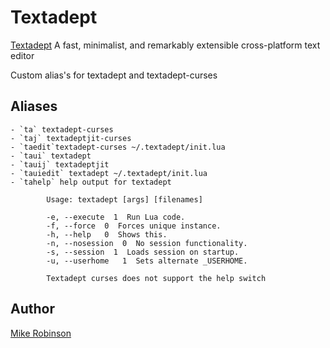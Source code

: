 Textadept
=========
[Textadept](http://foicica.com/textadept/) A fast, minimalist, and remarkably extensible cross-platform text editor

Custom alias's for textadept and textadept-curses   



Aliases
-------
    - `ta` textadept-curses
    - `taj` textadeptjit-curses
    - `taedit`textadept-curses ~/.textadept/init.lua
    - `taui` textadept
    - `tauij` textadeptjit
    - `tauiedit` textadept ~/.textadept/init.lua
    - `tahelp` help output for textadept
    
            Usage: textadept [args] [filenames]

            -e, --execute  1  Run Lua code.
            -f, --force  0  Forces unique instance.
            -h, --help   0  Shows this.
            -n, --nosession  0  No session functionality.
            -s, --session  1  Loads session on startup.
            -u, --userhome   1  Sets alternate _USERHOME.

            Textadept curses does not support the help switch

Author
------

[Mike Robinson](https://github.com/badtoyz)

